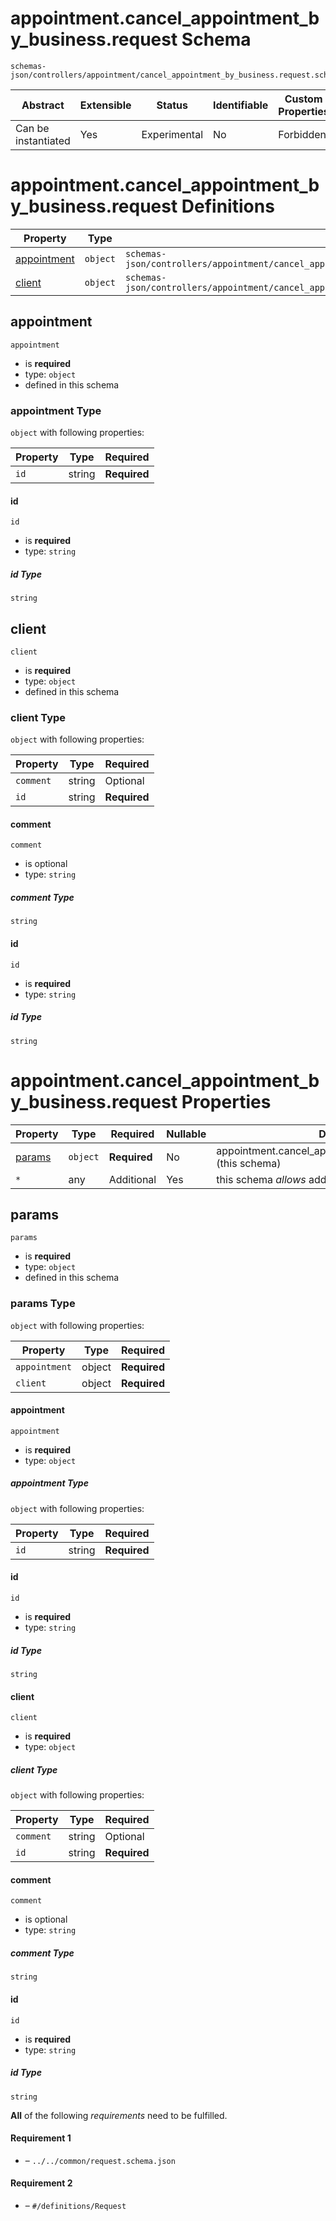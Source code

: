 # appointment.cancel_appointment_by_business.request Schema

```
schemas-json/controllers/appointment/cancel_appointment_by_business.request.schema.json
```

| Abstract            | Extensible | Status       | Identifiable | Custom Properties | Additional Properties | Defined In                                                                                                                       |
| ------------------- | ---------- | ------------ | ------------ | ----------------- | --------------------- | -------------------------------------------------------------------------------------------------------------------------------- |
| Can be instantiated | Yes        | Experimental | No           | Forbidden         | Permitted             | [controllers/appointment/cancel_appointment_by_business.request.schema.json](cancel_appointment_by_business.request.schema.json) |

# appointment.cancel_appointment_by_business.request Definitions

| Property                    | Type     | Group                                                                                                                              |
| --------------------------- | -------- | ---------------------------------------------------------------------------------------------------------------------------------- |
| [appointment](#appointment) | `object` | `schemas-json/controllers/appointment/cancel_appointment_by_business.request.schema.json#/definitions/CancelAppointmentByBusiness` |
| [client](#client)           | `object` | `schemas-json/controllers/appointment/cancel_appointment_by_business.request.schema.json#/definitions/CancelAppointmentByBusiness` |

## appointment

`appointment`

- is **required**
- type: `object`
- defined in this schema

### appointment Type

`object` with following properties:

| Property | Type   | Required     |
| -------- | ------ | ------------ |
| `id`     | string | **Required** |

#### id

`id`

- is **required**
- type: `string`

##### id Type

`string`

## client

`client`

- is **required**
- type: `object`
- defined in this schema

### client Type

`object` with following properties:

| Property  | Type   | Required     |
| --------- | ------ | ------------ |
| `comment` | string | Optional     |
| `id`      | string | **Required** |

#### comment

`comment`

- is optional
- type: `string`

##### comment Type

`string`

#### id

`id`

- is **required**
- type: `string`

##### id Type

`string`

# appointment.cancel_appointment_by_business.request Properties

| Property          | Type     | Required     | Nullable | Defined by                                                       |
| ----------------- | -------- | ------------ | -------- | ---------------------------------------------------------------- |
| [params](#params) | `object` | **Required** | No       | appointment.cancel_appointment_by_business.request (this schema) |
| `*`               | any      | Additional   | Yes      | this schema _allows_ additional properties                       |

## params

`params`

- is **required**
- type: `object`
- defined in this schema

### params Type

`object` with following properties:

| Property      | Type   | Required     |
| ------------- | ------ | ------------ |
| `appointment` | object | **Required** |
| `client`      | object | **Required** |

#### appointment

`appointment`

- is **required**
- type: `object`

##### appointment Type

`object` with following properties:

| Property | Type   | Required     |
| -------- | ------ | ------------ |
| `id`     | string | **Required** |

#### id

`id`

- is **required**
- type: `string`

##### id Type

`string`

#### client

`client`

- is **required**
- type: `object`

##### client Type

`object` with following properties:

| Property  | Type   | Required     |
| --------- | ------ | ------------ |
| `comment` | string | Optional     |
| `id`      | string | **Required** |

#### comment

`comment`

- is optional
- type: `string`

##### comment Type

`string`

#### id

`id`

- is **required**
- type: `string`

##### id Type

`string`

**All** of the following _requirements_ need to be fulfilled.

#### Requirement 1

- []() – `../../common/request.schema.json`

#### Requirement 2

- []() – `#/definitions/Request`
